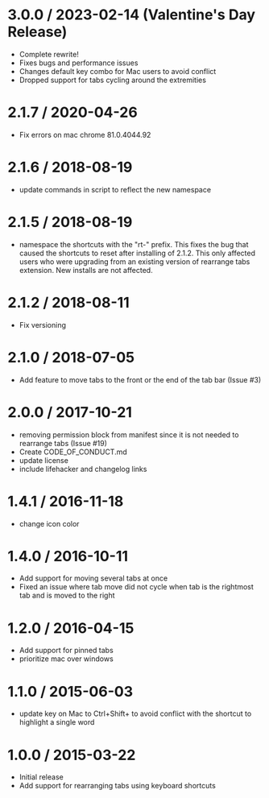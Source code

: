 
3.0.0 / 2023-02-14 (Valentine's Day Release)
==================

  * Complete rewrite!
  * Fixes bugs and performance issues
  * Changes default key combo for Mac users to avoid conflict
  * Dropped support for tabs cycling around the extremities

2.1.7 / 2020-04-26
==================

  * Fix errors on mac chrome 81.0.4044.92

2.1.6 / 2018-08-19
==================

  * update commands in script to reflect the new namespace

2.1.5 / 2018-08-19
==================

  * namespace the shortcuts with the "rt-" prefix. This fixes the bug that caused the shortcuts to reset after installing of 2.1.2. This only affected users who were upgrading from an existing version of rearrange tabs extension. New installs are not affected.

2.1.2 / 2018-08-11
==================

  * Fix versioning

2.1.0 / 2018-07-05
==================

  * Add feature to move tabs to the front or the end of the tab bar (Issue #3)

2.0.0 / 2017-10-21
==================

  * removing permission block from manifest since it is not needed to rearrange tabs (Issue #19)
  * Create CODE_OF_CONDUCT.md
  * update license
  * include lifehacker and changelog links

1.4.1 / 2016-11-18
==================

  * change icon color

1.4.0 / 2016-10-11
==================

  - Add support for moving several tabs at once
  - Fixed an issue where tab move did not cycle when tab is the rightmost tab and is moved to the right

1.2.0 / 2016-04-15
==================

  * Add support for pinned tabs
  * prioritize mac over windows

1.1.0 / 2015-06-03
==================

  * update key on Mac to Ctrl+Shift+<Arrow> to avoid conflict with the shortcut to highlight a single word

1.0.0 / 2015-03-22
==================

* Initial release
* Add support for rearranging tabs using keyboard shortcuts
